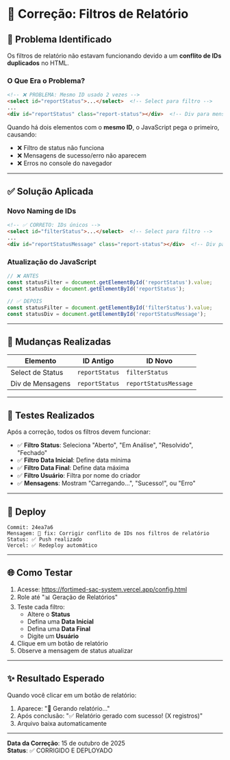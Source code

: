 # 🔧 Correção: Filtros de Relatório

## 🐛 Problema Identificado

Os filtros de relatório não estavam funcionando devido a um **conflito de IDs duplicados** no HTML.

### O Que Era o Problema?

```html
<!-- ❌ PROBLEMA: Mesmo ID usado 2 vezes -->
<select id="reportStatus">...</select>  <!-- Select para filtro -->
...
<div id="reportStatus" class="report-status"></div>  <!-- Div para mensagens -->
```

Quando há dois elementos com o **mesmo ID**, o JavaScript pega o primeiro, causando:
- ❌ Filtro de status não funciona
- ❌ Mensagens de sucesso/erro não aparecem
- ❌ Erros no console do navegador

---

## ✅ Solução Aplicada

### Novo Naming de IDs

```html
<!-- ✅ CORRETO: IDs únicos -->
<select id="filterStatus">...</select>  <!-- Select para filtro -->
...
<div id="reportStatusMessage" class="report-status"></div>  <!-- Div para mensagens -->
```

### Atualização do JavaScript

```javascript
// ❌ ANTES
const statusFilter = document.getElementById('reportStatus').value;
const statusDiv = document.getElementById('reportStatus');

// ✅ DEPOIS
const statusFilter = document.getElementById('filterStatus').value;
const statusDiv = document.getElementById('reportStatusMessage');
```

---

## 📝 Mudanças Realizadas

| Elemento | ID Antigo | ID Novo |
|----------|-----------|---------|
| Select de Status | `reportStatus` | `filterStatus` |
| Div de Mensagens | `reportStatus` | `reportStatusMessage` |

---

## 🧪 Testes Realizados

Após a correção, todos os filtros devem funcionar:

- ✅ **Filtro Status**: Seleciona "Aberto", "Em Análise", "Resolvido", "Fechado"
- ✅ **Filtro Data Inicial**: Define data mínima
- ✅ **Filtro Data Final**: Define data máxima
- ✅ **Filtro Usuário**: Filtra por nome do criador
- ✅ **Mensagens**: Mostram "Carregando...", "Sucesso!", ou "Erro"

---

## 🚀 Deploy

```
Commit: 24ea7a6
Mensagem: 🔧 fix: Corrigir conflito de IDs nos filtros de relatório
Status: ✅ Push realizado
Vercel: ✅ Redeploy automático
```

---

## 🌐 Como Testar

1. Acesse: https://fortimed-sac-system.vercel.app/config.html
2. Role até "📊 Geração de Relatórios"
3. Teste cada filtro:
   - Altere o **Status**
   - Defina uma **Data Inicial**
   - Defina uma **Data Final**
   - Digite um **Usuário**
4. Clique em um botão de relatório
5. Observe a mensagem de status atualizar

---

## ✨ Resultado Esperado

Quando você clicar em um botão de relatório:
1. Aparece: "🔄 Gerando relatório..."
2. Após conclusão: "✅ Relatório gerado com sucesso! (X registros)"
3. Arquivo baixa automaticamente

---

**Data da Correção**: 15 de outubro de 2025  
**Status**: ✅ CORRIGIDO E DEPLOYADO
